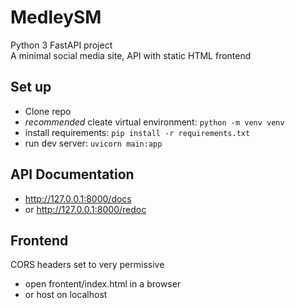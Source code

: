 # MedleySM
Python 3 FastAPI project  
A minimal social media site, API with static HTML frontend  
## Set up
- Clone repo
- *recommended* cleate virtual environment: `python -m venv venv`
- install requirements: `pip install -r requirements.txt`
- run dev server: `uvicorn main:app`
## API Documentation
- http://127.0.0.1:8000/docs
- or http://127.0.0.1:8000/redoc
## Frontend
CORS headers set to very permissive
- open frontent/index.html in a browser
- or host on localhost
